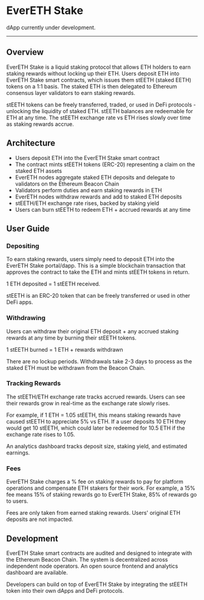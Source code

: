 # EverETH Stake

dApp currently under development.

<hr className="home__divider" />

## Overview

EverETH Stake is a liquid staking protocol that allows ETH holders to earn staking rewards without locking up their ETH. Users deposit ETH into EverETH Stake smart contracts, which issues them stEETH (staked EETH) tokens on a 1:1 basis. The staked ETH is then delegated to Ethereum consensus layer validators to earn staking rewards.

stEETH tokens can be freely transferred, traded, or used in DeFi protocols - unlocking the liquidity of staked ETH. stEETH balances are redeemable for ETH at any time. The stEETH exchange rate vs ETH rises slowly over time as staking rewards accrue. 

## Architecture

- Users deposit ETH into the EverETH Stake smart contract  
- The contract mints stEETH tokens (ERC-20) representing a claim on the staked ETH assets
- EverETH nodes aggregate staked ETH deposits and delegate to validators on the Ethereum Beacon Chain 
- Validators perform duties and earn staking rewards in ETH
- EverETH nodes withdraw rewards and add to staked ETH deposits 
- stEETH/ETH exchange rate rises, backed by staking yield
- Users can burn stEETH to redeem ETH + accrued rewards at any time

## User Guide

### Depositing 

To earn staking rewards, users simply need to deposit ETH into the EverETH Stake portal/dapp. This is a simple blockchain transaction that approves the contract to take the ETH and mints stEETH tokens in return.

1 ETH deposited = 1 stEETH received. 

stEETH is an ERC-20 token that can be freely transferred or used in other DeFi apps.

### Withdrawing

Users can withdraw their original ETH deposit + any accrued staking rewards at any time by burning their stEETH tokens. 

1 stEETH burned = 1 ETH + rewards withdrawn

There are no lockup periods. Withdrawals take 2-3 days to process as the staked ETH must be withdrawn from the Beacon Chain. 

### Tracking Rewards 

The stEETH/ETH exchange rate tracks accrued rewards. Users can see their rewards grow in real-time as the exchange rate slowly rises. 

For example, if 1 ETH = 1.05 stEETH, this means staking rewards have caused stEETH to appreciate 5% vs ETH. If a user deposits 10 ETH they would get 10 stEETH, which could later be redeemed for 10.5 ETH if the exchange rate rises to 1.05.

An analytics dashboard tracks deposit size, staking yield, and estimated earnings.

### Fees

EverETH Stake charges a % fee on staking rewards to pay for platform operations and compensate ETH stakers for their work. For example, a 15% fee means 15% of staking rewards go to EverETH Stake, 85% of rewards go to users. 

Fees are only taken from earned staking rewards. Users' original ETH deposits are not impacted.

## Development

EverETH Stake smart contracts are audited and designed to integrate with the Ethereum Beacon Chain. The system is decentralized across independent node operators. An open source frontend and analytics dashboard are available. 

Developers can build on top of EverETH Stake by integrating the stEETH token into their own dApps and DeFi protocols.
